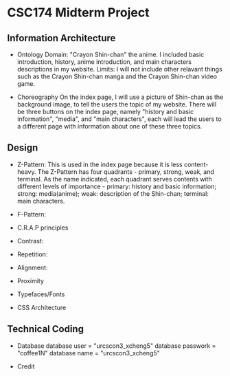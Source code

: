 # CSC174 Midterm Project

## Information Architecture

* Ontology
Domain: "Crayon Shin-chan" the anime. I included basic introduction, history, anime introduction, and main characters descriptions in my website. 
Limits: I will not include other relavant things such as the Crayon Shin-chan manga and the Crayon Shin-chan video game. 

* Choreography
On the index page, I will use a picture of Shin-chan as the background image, to tell the users the topic of my website. There will be three buttons on the index page, namely "history and basic information", "media", and "main characters", each will lead the users to a different page with information about one of these three topics.

## Design

* Z-Pattern: This is used in the index page because it is less content-heavy. The Z-Pattern has four quadrants - primary, strong, weak, and terminal. As the name indicated, each quadrant serves contents with different levels of importance - primary: history and basic information; strong: media(anime); weak: description of the Shin-chan; terminal: main characters.

* F-Pattern: 

* C.R.A.P principles
 * Contrast:
 * Repetition:
 * Alignment:
 * Proximity
 
* Typefaces/Fonts

* CSS Architecture

## Technical Coding

* Database
  database user = "urcscon3_xcheng5"
  database passwork = "coffee1N"
  database name = "urcscon3_xcheng5"
  
* Credit
